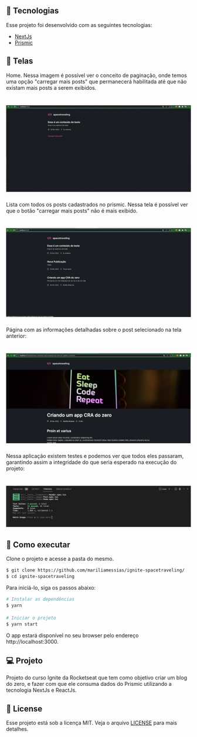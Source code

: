 ## 🧪 Tecnologias

Esse projeto foi desenvolvido com as seguintes tecnologias:

- [NextJs](https://nextjs.org/)
- [Prismic](https://prismic.io/)

## 🧪 Telas

Home. Nessa imagem é possível ver o conceito de paginação, onde temos uma opção "carregar mais posts" que permanecerá habilitada até que não existam mais posts a serem exibidos.

<h1 align="center">
    <img alt="spacetraveling" src="./src/assets/home.png" />
</h1>
Lista com todos os posts cadastrados no prismic. Nessa tela é possível ver que o botão "carregar mais posts" não é mais exibido.
<br>
<h1 align="center">
    <img alt="spacetraveling" src="./src/assets/home_all.png" />
</h1>
Página com as informações detalhadas sobre o post selecionado na tela anterior:
<br>
<h1 align="center">
    <img alt="spacetraveling" src="./src/assets/post.png" />
</h1>

Nessa aplicação existem testes e podemos ver que todos eles passaram, garantindo assim a integridade do que seria esperado na execução do projeto:
<br>
<h1 align="center">
    <img alt="spacetraveling" src="./src/assets/tests.png" />
</h1>

## 🚀 Como executar

Clone o projeto e acesse a pasta do mesmo.

```bash
$ git clone https://github.com/mariliamessias/ignite-spacetraveling/
$ cd ignite-spacetraveling
```

Para iniciá-lo, siga os passos abaixo:
```bash
# Instalar as dependências
$ yarn

# Iniciar o projeto
$ yarn start
```
O app estará disponível no seu browser pelo endereço http://localhost:3000.

## 💻 Projeto

Projeto do curso Ignite da Rocketseat que tem como objetivo 
criar um blog do zero, e fazer com que ele consuma dados do Prismic utilizando a tecnologia NextJs e ReactJs.

## 📝 License

Esse projeto está sob a licença MIT. Veja o arquivo [LICENSE](LICENSE.md) para mais detalhes.

